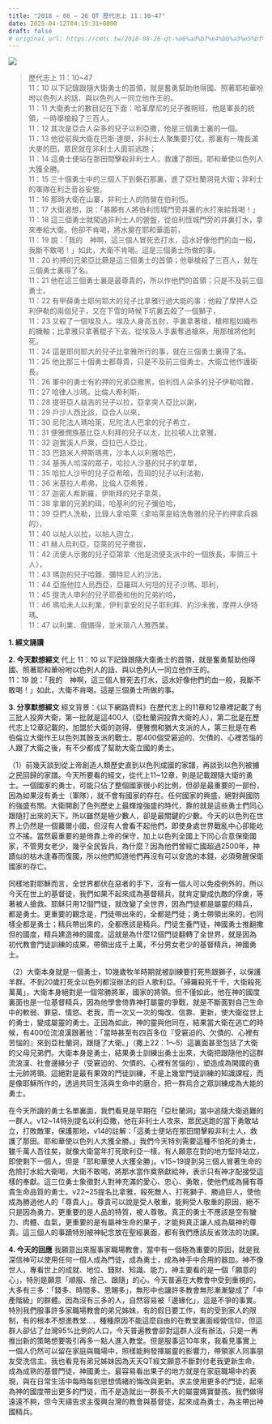```yaml
---
title: "2018 – 08 – 26 QT 歷代志上 11：10~47"
date: 2025-04-12T04:15:31+0800
draft: false
# original_url: https://cmtc.tw/2018-08-26-qt-%e6%ad%b7%e4%bb%a3%e5%bf%97%e4%b8%8a-11%ef%bc%9a1047
---
```


![](/images/qt.jpg)
> 歷代志上 11：10\~47  
> 11：10 以下記錄跟隨大衛勇士的首領，就是奮勇幫助他得國、照著耶和華吩咐以色列人的話、與以色列人一同立他作王的。  
> 11：11 大衛勇士的數目記在下面：哈革摩尼的兒子雅朔班，他是軍長的統領，一時舉槍殺了三百人。  
> 11：12 其次是亞合人朵多的兒子以利亞撒，他是三個勇士裏的一個。  
> 11：13 他從前與大衛在巴斯‧達閔，非利士人聚集要打仗。那裏有一塊長滿大麥的田，眾民就在非利士人面前逃跑；  
> 11：14 這勇士便站在那田間擊殺非利士人，救護了那田。耶和華使以色列人大獲全勝。  
> 11：15 三十個勇士中的三個人下到磐石那裏，進了亞杜蘭洞見大衛；非利士的軍隊在利乏音谷安營。  
> 11：16 那時大衛在山寨，非利士人的防營在伯利恆。  
> 11：17 大衛渴想，說：「甚願有人將伯利恆城門旁井裏的水打來給我喝！」  
> 11：18 這三個勇士就闖過非利士人的營盤，從伯利恆城門旁的井裏打水，拿來奉給大衛。他卻不肯喝，將水奠在耶和華面前，  
> 11：19 說：「我的　神啊，這三個人冒死去打水，這水好像他們的血一般，我斷不敢喝！」如此，大衛不肯喝。這是三個勇士所做的事。  
> 11：20 約押的兄弟亞比篩是這三個勇士的首領；他舉槍殺了三百人，就在三個勇士裏得了名。  
> 11：21 他在這三個勇士裏是最尊貴的，所以作他們的首領；只是不及前三個勇士。  
> 11：22 有甲薛勇士耶何耶大的兒子比拿雅行過大能的事：他殺了摩押人亞利伊勒的兩個兒子，又在下雪的時候下坑裏去殺了一個獅子，  
> 11：23 又殺了一個埃及人。埃及人身高五肘，手裏拿著槍，槍桿粗如織布的機軸；比拿雅只拿著棍子下去，從埃及人手裏奪過槍來，用那槍將他刺死。  
> 11：24 這是耶何耶大的兒子比拿雅所行的事，就在三個勇士裏得了名。  
> 11：25 他比那三十個勇士都尊貴，只是不及前三個勇士。大衛立他作護衛長。  
> 11：26 軍中的勇士有約押的兄弟亞撒黑，伯利恆人朵多的兒子伊勒哈難，  
> 11：27 哈律人沙瑪，比倫人希利斯，  
> 11：28 提哥亞人益吉的兒子以拉，亞拿突人亞比以謝，  
> 11：29 戶沙人西比該，亞合人以來，  
> 11：30 尼陀法人瑪哈萊，尼陀法人巴拿的兒子希立，  
> 11：31 便雅憫族基比亞人利拜的兒子以太，比拉頓人比拿雅，  
> 11：32 迦實溪人戶萊，亞拉巴人亞比，  
> 11：33 巴路米人押斯瑪弗，沙本人以利雅哈巴，  
> 11：34 基孫人哈深的眾子，哈拉人沙基的兒子約拿單，  
> 11：35 哈拉人沙甲的兒子亞希暗，吾珥的兒子以利法勒，  
> 11：36 米基拉人希弗，比倫人亞希雅，  
> 11：37 迦密人希斯羅，伊斯拜的兒子拿萊，  
> 11：38 拿單的兄弟約珥，哈基利的兒子彌伯哈，  
> 11：39 亞捫人洗勒，比錄人拿哈萊〈拿哈萊是給洗魯雅的兒子約押拿兵器的〉，  
> 11：40 以帖人以拉，以帖人迦立，  
> 11：41 赫人烏利亞，亞萊的兒子撒拔，  
> 11：42 流便人示撒的兒子亞第拿〈他是流便支派中的一個族長，率領三十人〉，  
> 11：43 瑪迦的兒子哈難，彌特尼人約沙法，  
> 11：44 亞施他拉人烏西亞，亞羅珥人何坦的兒子沙瑪、耶利，  
> 11：45 提洗人申利的兒子耶疊和他的兄弟約哈，  
> 11：46 瑪哈未人以利業，伊利拿安的兒子耶利拜、約沙未雅，摩押人伊特瑪、  
> 11：47 以利業、俄備得，並米瑣八人雅西業。

**1. 經文誦讀**

**2.  今天默想經文**
代上 11：10 以下記錄跟隨大衛勇士的首領，就是奮勇幫助他得國、照著耶和華吩咐以色列人的話、與以色列人一同立他作王的。  
11：19 說：「我的　神啊，這三個人冒死去打水，這水好像他們的血一般，我斷不敢喝！」如此，大衛不肯喝。這是三個勇士所做的事。

**3. 分享默想經文**
經文背景：《以下網路資料》在歷代志上的11章和12章裡記載了有三批人投奔大衛，第一批就是這400人（亞杜蘭洞投靠大衛的人），第二批是在歷代志上12章記載的，加盟於大衛的迦得、便雅憫和猶大支派的人，第三批是在希伯倫立大衛作王以色列其餘支派的戰士。那400個受窘迫的、欠債的、心裡苦惱的人跟了大衛之後，有不少都成了幫助大衛立國的勇士。

（1）前幾天談到從上帝創造人類歷史直到以色列成國的家譜，再談到以色列被擄之民回歸的家譜。今天所要看的經文，從代上11\~12章，則是記載跟隨大衛的勇士。一個國家的勇士，可能只佔了整個國家很小的比例，但卻是最重要的一部份，因為如果沒有勇士（軍隊），就不會有國家的存在。任何國家的興盛，絕對與國防的強盛有關。大衛開創了色列歷史上最輝煌強盛的時代，靠的就是這些勇士們同心跟隨打出來的天下。所以雖然是極少數人，卻是最關鍵的少數。今天的以色列在世界上仍然是一個蕞爾小國，但沒有人會看不起他們，即使身處世界戰亂中心卻能屹立不搖。當然最重要的是倚靠上帝的保守，加上以色列全國上下同心合意保衛國家，不管男女老少，幾乎全民皆兵，為什麼？因為他們曾經亡國超過2500年，神蹟似的枯木逢春而復國，所以他們知道他們再沒有可以安逸的本錢，必須儆醒保衛國家的存亡。

同樣地對耶穌而言，全世界都伏在惡者的手下，沒有一個人可以免疫例外的，所以今天在世上的基督徒，我們如果不起來成為基督精兵，就肯定變成仇敵的俘虜，等著被人搶救。耶穌只用12個門徒，就改變了全世界，因為門徒都是屬靈的精兵，都是勇士。更重要的觀念是，門徒帶出來的，全都是門徒；勇士帶領出來的，也同樣全都是勇士；精兵帶出來的，全都應該是精兵。門徒生養門徒，神國勇士推翻撒但的國度，精兵建造神的國度。這就是為什麼12個門徒翻轉了全世界，就是因為初代教會門徒訓練的成果，帶領出成千上萬，不分男女老少的基督精兵，神國勇士。

（2）大衛本身就是一個勇士，10幾歲牧羊時期就被訓練要打死熊跟獅子，以保護羊群。不到20歲打死全以色列都沒辦法的巨人歌利亞。「掃羅殺死千千，大衛殺死萬萬」，大衛本身絕對是一個常勝將軍，國家的將領。但不僅如此，他在神的國度裏面也是一位基督精兵，因為他學會倚靠神打屬靈的爭戰，就是不斷面對自己生命中的軟弱、罪惡、情慾、老我，而一次又一次的悔改、信靠、更新，使大衛從世上的勇士，變成屬靈的勇士。正因為如此，神的靈與他同在，結果當大衛在逃亡的時候，有400位流浪漢跟著他：「當時甚至有四百多位『受窘迫的、欠債的、心裡有苦惱的』來到亞杜蘭洞，跟隨了大衛。」（撒上22：1～5）這裏面甚至包括了大衛的父母兄弟們。大衛本身是勇士，結果勇士訓練出勇士出來，大衛把跟隨他的這群流浪漢、社會邊緣分子（受窘迫的、欠債的、心裡有苦惱的），塑造成為開國的勇士元帥將領。這絕對是最有果效的門徒訓練，不是上幾堂門徒訓練的知識課程，而是像耶穌所作的，透過共同生活與生命中的磨合，把一群烏合之眾訓練成為大能的勇士。

在今天所讀的勇士名單裏面，我們看見是早期在「亞杜蘭洞」當中追隨大衛逃難的一群人。v12\~14特別提名以利亞撒，他在非利士人攻來，眾民逃跑的當下勇敢站立，打敗敵軍，保護那地，v14的註解：「這勇士便站在那田間擊殺非利士人，救護了那田。耶和華使以色列人大獲全勝。」我們今天特別需要這種不怕死的勇士，雖千萬人吾往矣，就像大衛當年打死歌利亞一樣，有人願意在對的地方堅持站立，即使剩下一個人，但是「耶和華使人大獲全勝」。v15\~19提到另三個人冒著生命的危險打水給大衛喝，大衛不敢喝，將那水當作奠祭獻給神，表示只有神才配接受這樣的奉獻。這三位勇士象徵對人對神充滿的愛心、忠心、勇敢，使他們成為擁有尊貴生命品質的勇士。v22\~25提名比拿雅，殺死敵人、打死獅子、勝過巨人，使他成為勝過他人的「尊貴人」。尊貴可以說是受人敬重，能夠受人敬重的原因，絕不只是因為勇力，更重要的是人品的特質，被人尊敬。真正的勇士不應該是空有蠻力、肉體、血氣，更重要的是有屬神生命的果子，才能夠真正讓人成為屬神的尊貴。這三個人的事蹟特別被神紀念放在聖經裏面，都有我們應該反省效法的功課。

**4. 今天的回應**
我願意出來服事家職場教會，當中有一個極為重要的原因，就是我深信神可以使用任何一個人成為門徒，成為勇士，成為神手中合用的器皿。神不像世人，專看世上的成就、地位、錢財、知識、能力，神主要看的是一個「願意的心」，特別是願意「順服、捨己、跟隨」的心。今天普遍在大教會中受到重視的，大多有三多：「錢多、時間多、恩賜多」，無形中也讓許多教會無形漸漸變成了「中產階級」的群體。因為沒有三多的人，自然容易被「邊緣化」，這是不爭的事實。特別我們服事許多家職場教會的弟兄姊妹，有的假日要工作，有的受到家人的限制，有的根本不想進教堂…，種種原因不能這麼自由的在教堂裏面經營信仰，但這群人卻佔了台灣95%比例的人口，今天普遍教會卻對這群人沒有辦法，只是一再推出新的策略想要吸引再多一點人進入教堂。但是服事這10年來，我看見事實上一個人仍然可以留在家庭與職場中，照樣能夠發揮屬靈的影響力，帶領家人同事朋友受洗信主。我也看見有弟兄姊妹因為天天QT經文願意不斷對付老我更新生命，成為成熟的基督門徒，神國勇士。最容易看出果子的地方就是在家庭職場中的表現，與在日常生活中每時每刻思想情緒的悔改與更新。求主使用更多的門徒，起來為神的國度帶出更多的門徒，而不是造就出一群長不大的屬靈媽寶嬰孩。我們做得遠遠不夠，但今天禱告求主復興台灣的教會與基督徒，起來成為勇士，為主帶出神國精兵。
